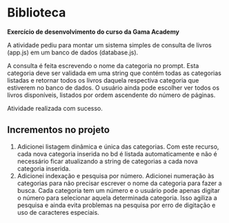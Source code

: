 # Biblioteca
 <strong>Exercício de desenvolvimento do curso da Gama Academy</strong>

A atividade pediu para montar um sistema simples de consulta de livros (app.js) em um banco de dados (database.js).

A consulta é feita escrevendo o nome da categoria no prompt. Esta categoria deve ser validada em uma string que contém todas as categorias listadas e retornar todos os livros daquela respectiva categoria que estiverem no banco de dados. O usuário ainda pode escolher ver todos os livros disponíveis, listados por ordem ascendente do número de páginas.

Atividade realizada com sucesso.


## Incrementos no projeto
1) Adicionei listagem dinâmica e única das categorias.
    Com este recurso, cada nova categoria inserida no bd é listada automaticamente e não é necessário ficar atualizando a string de categorias a cada nova categoria inserida.
2) Adicionei indexação e pesquisa por número.
    Adicionei numeração às categorias para não precisar escrever o nome da categoria para fazer a busca. Cada categoria tem um número e o usuário pode apenas digitar o número para selecionar aquela determinada categoria. Isso agiliza a pesquisa e ainda evita problemas na pesquisa por erro de digitação e uso de caracteres especiais.

